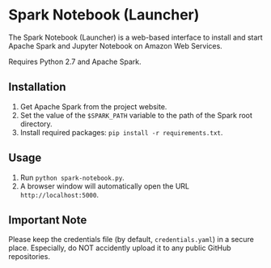 # Spark Notebook (Launcher)

The Spark Notebook (Launcher) is a web-based interface to install and start
Apache Spark and Jupyter Notebook on Amazon Web Services.

Requires Python 2.7 and Apache Spark.


## Installation

1. Get Apache Spark from the project website.
2. Set the value of the `$SPARK_PATH` variable to the path of
the Spark root directory.
3. Install required packages: `pip install -r requirements.txt`.


## Usage

1. Run `python spark-notebook.py`.
2. A browser window will automatically open the URL `http://localhost:5000`.


## Important Note

Please keep the credentials file (by default, `credentials.yaml`) in a secure
place. Especially, do NOT accidently upload it to any public GitHub repositories.

